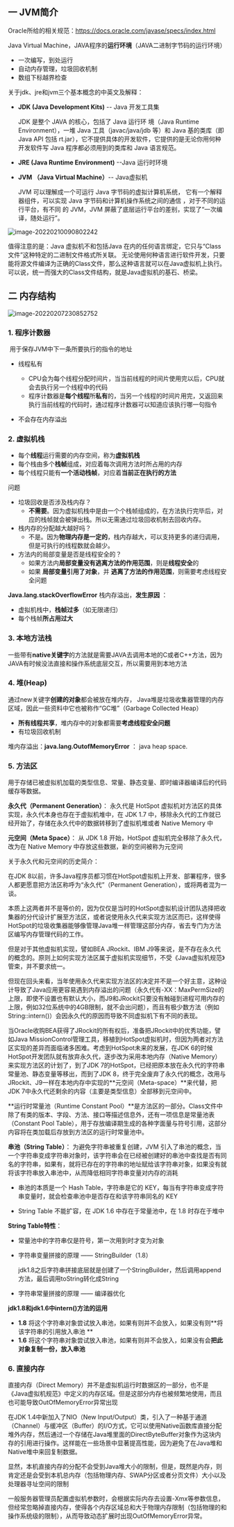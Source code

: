 ## 一 JVM简介

Oracle所给的相关规范：https://docs.oracle.com/javase/specs/index.html

Java Virtual Machine，JAVA程序的**运行环境**（JAVA二进制字节码的运行环境）

- 一次编写，到处运行
- 自动内存管理，垃圾回收机制
- 数组下标越界检查



关于jdk、jre和jvm三个基本概念的中英文及解释：

- **JDK (Java Development Kits)** -- Java 开发工具集

  JDK 是整个 JAVA 的核心，包括了 Java 运行环 境（Java Runtime Environment），一堆 Java 工具（javac/java/jdb 等）和 Java 基的类库（即 Java API 包括 rt.jar），它不提供具体的开发软件，它提供的是无论你用何种开发软件写 Java 程序都必须用到的类库和 Java 语言规范。

- **JRE (Java Runtime Environment)** --Java 运行时环境

- **JVM （Java Virtual Machine）**-- Java虚拟机

  JVM 可以理解成一个可运行 Java 字节码的虚拟计算机系统， 它有一个解释器组件，可以实现 Java 字节码和计算机操作系统之间的通信 ，对于不同的运行平台，有不同 的 JVM，JVM 屏蔽了底层运行平台的差别，实现了“一次编译，随处运行”。



![image-20220210090802242](vx_images/image-20220210090802242.png)



值得注意的是：Java 虚拟机不和包括Java 在内的任何语言绑定，它只与“Class 文件”这种特定的二进制文件格式所关联。
无论使用何种语言进行软件开发，只要能将源文件编译为正确的Class文件，那么这种语言就可以在Java虚拟机上执行。可以说，统一而强大的Class文件结构，就是Java虚拟机的基石、桥梁。





## 二 内存结构

![image-20220207230852752](vx_images/image-20220207230852752.png)





### 1. 程序计数器

​	用于保存JVM中下一条所要执行的指令的地址



- 线程私有

  - CPU会为每个线程分配时间片，当当前线程的时间片使用完以后，CPU就会去执行另一个线程中的代码
  - 程序计数器是**每个线程**所**私有**的，当另一个线程的时间片用完，又返回来执行当前线程的代码时，通过程序计数器可以知道应该执行哪一句指令

- 不会存在内存溢出

  

### 2. 虚拟机栈

- 每个**线程**运行需要的内存空间，称为**虚拟机栈**
- 每个栈由多个**栈帧**组成，对应着每次调用方法时所占用的内存
- 每个线程只能有**一个活动栈帧**，对应着**当前正在执行的方法**  



问题

- 垃圾回收是否涉及栈内存？
  - **不需要**。因为虚拟机栈中是由一个个栈帧组成的，在方法执行完毕后，对应的栈帧就会被弹出栈。所以无需通过垃圾回收机制去回收内存。
- 栈内存的分配越大越好吗？
  - 不是。因为**物理内存是一定的**，栈内存越大，可以支持更多的递归调用，但是可执行的线程数就会越少。
- 方法内的局部变量是否是线程安全的？
  - 如果方法内**局部变量没有逃离方法的作用范围**，则是**线程安全**的 
  - 如果 **局部变量引用了对象**，并 **逃离了方法的作用范围**，则需要考虑线程安全问题 



**Java.lang.stackOverflowError** 栈内存溢出，**发生原因**  ：

- 虚拟机栈中，**栈帧过多**（如无限递归）
- 每个栈帧**所占用过大** 



### 3. 本地方法栈

一些带有**native关键字**的方法就是需要JAVA去调用本地的C或者C++方法，因为JAVA有时候没法直接和操作系统底层交互，所以需要用到本地方法



### 4. 堆(Heap)

通过new关键字**创建的对象**都会被放在堆内存， Java堆是垃圾收集器管理的内存区域，因此一些资料中它也被称作“GC堆”（Garbage Collected Heap）

- **所有线程共享**，堆内存中的对象都需要**考虑线程安全问题**  
- 有垃圾回收机制



堆内存溢出：**java.lang.OutofMemoryError** ： java heap space. 



### 5. 方法区

用于存储已被虚拟机加载的类型信息、常量、静态变量、即时编译器编译后的代码缓存等数据。

**永久代（Permanent Generation）**： 
 永久代是 HotSpot 虚拟机对方法区的具体实现，永久代本身也存在于虚拟机堆中，在 JDK 1.7 中，移除永久代的工作就已经开始了，存储在永久代中的数据转移到了虚拟机堆或者 Native Memory 中

**元空间（Meta Space）**： 
 从 JDK 1.8 开始，HotSpot 虚拟机完全移除了永久代，改为在 Native Memory 中存放这些数据，新的空间被称为元空间

关于永久代和元空间的历史简介：

在JDK 8以前，许多Java程序员都习惯在HotSpot虚拟机上开发、部署程序，很多人都更愿意把方法区称呼为“永久代”（Permanent Generation），或将两者混为一谈。

本质上这两者并不是等价的，因为仅仅是当时的HotSpot虚拟机设计团队选择把收集器的分代设计扩展至方法区，或者说使用永久代来实现方法区而已，这样使得HotSpot的垃圾收集器能够像管理Java堆一样管理这部分内存，省去专门为方法区编写内存管理代码的工作。

但是对于其他虚拟机实现，譬如BEA JRockit、IBM J9等来说，是不存在永久代的概念的。原则上如何实现方法区属于虚拟机实现细节，不受《Java虚拟机规范》管束，并不要求统一。

但现在回头来看，当年使用永久代来实现方法区的决定并不是一个好主意，这种设计导致了Java应用更容易遇到内存溢出的问题（永久代有-XX：MaxPermSize的上限，即使不设置也有默认大小，而J9和JRockit只要没有触碰到进程可用内存的上限，例如32位系统中的4GB限制，就不会出问题），而且有极少数方法（例如String::intern()）会因永久代的原因而导致不同虚拟机下有不同的表现。

当Oracle收购BEA获得了JRockit的所有权后，准备把JRockit中的优秀功能，譬如Java MissionControl管理工具，移植到HotSpot虚拟机时，但因为两者对方法区实现的差异而面临诸多困难。考虑到HotSpot未来的发展，在JDK 6的时候HotSpot开发团队就有放弃永久代，逐步改为采用本地内存（Native Memory）来实现方法区的计划了，到了JDK 7的HotSpot，已经把原本放在永久代的字符串常量池、静态变量等移出，而到了JDK 8，终于完全废弃了永久代的概念，改用与JRockit、J9一样在本地内存中实现的**元空间（Meta-space）**来代替，把JDK 7中永久代还剩余的内容（主要是类型信息）全部移到元空间中。



**运行时常量池（Runtime Constant Pool）**是方法区的一部分。Class文件中除了有类的版本、字段、方法、接口等描述信息外，还有一项信息是常量池表（Constant Pool Table），用于存放编译期生成的各种字面量与符号引用，这部分内容将在类加载后存放到方法区的运行时常量池中。

**串池（String Table）**： 
 为避免字符串被重复创建，JVM 引入了串池的概念，当一个字符串变成字符串对象时，该字符串会在已经被创建好的串池中查找是否有同名的字符串，如果有，就将已存在的字符串的地址赋给该字符串对象，如果没有就将该字符串放入串池中，从而降低相同字符串变量对内存的消耗

- 串池的本质是一个 Hash Table，字符串是它的 KEY，每当有字符串变成字符串变量时，就会检查串池中是否存在和该字符串同名的 KEY

- String Table 不能扩容，在 JDK 1.6 中存在于常量池中，在 1.8 时存在于堆中



**String Table特性**：

- 常量池中的字符串仅是符号，第一次用到时才变为对象

- 字符串变量拼接的原理 —— StringBuilder（1.8）

  jdk1.8之后字符串拼接底层就是创建了一个StringBuilder，然后调用append方法，最后调用toString转化成String

- 字符串常量拼接的原理 —— 编译器优化



**jdk1.8和jdk1.6中intern()方法的运用**

- **1.8** 将这个字符串对象尝试放入串池，如果有则并不会放入，如果没有则**将该字符串的引用放入串池 ** 
- **1.6** 将这个字符串对象尝试放入串池，如果有则并不会放入，如果没有会**把此对象复制一份，放入串池** 



### 6. 直接内存

直接内存（Direct Memory）并不是虚拟机运行时数据区的一部分，也不是《Java虚拟机规范》中定义的内存区域。但是这部分内存也被频繁地使用，而且也可能导致OutOfMemoryError异常出现

在JDK 1.4中新加入了NIO（New Input/Output）类，引入了一种基于通道（Channel）与缓冲区（Buffer）的I/O方式，它可以使用Native函数库直接分配堆外内存，然后通过一个存储在Java堆里面的DirectByteBuffer对象作为这块内存的引用进行操作。这样能在一些场景中显著提高性能，因为避免了在Java堆和Native堆中来回复制数据。

显然，本机直接内存的分配不会受到Java堆大小的限制，但是，既然是内存，则肯定还是会受到本机总内存（包括物理内存、SWAP分区或者分页文件）大小以及处理器寻址空间的限制

一般服务器管理员配置虚拟机参数时，会根据实际内存去设置-Xmx等参数信息，但经常忽略掉直接内存，使得各个内存区域总和大于物理内存限制（包括物理的和操作系统级的限制），从而导致动态扩展时出现OutOfMemoryError异常。















